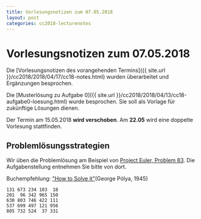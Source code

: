 ```yaml
---
title: Vorlesungsnotizen zum 07.05.2018
layout: post
categories: cc2018-lecturenotes
---
```


# Vorlesungsnotizen zum 07.05.2018

Die [Vorlesungsnotizen des vorangehenden Termins]({{ site.url }}/cc2018/2018/04/17/cc18-notes.html) wurden überarbeitet und Ergänzungen besprochen.

Die [Musterlösung zu Aufgabe 0]({{ site.url }}/cc2018/2018/04/13/cc18-aufgabe0-loesung.html) wurde besprochen. Sie soll als Vorlage für zukünftige Lösungen dienen.

Der Termin am 15.05.2018 **wird verschoben**. Am **22.05** wird eine doppelte Vorlesung stattfinden.

## Problemlösungsstrategien

Wir üben die Problemlösung am Beispiel von [Project Euler, Problem 83](https://projecteuler.net/problem=83). Die Aufgabenstellung entnehmen Sie bitte von dort.

Buchempfehlung: ["How to Solve it"](https://en.wikipedia.org/wiki/How_to_Solve_It)(George Pólya, 1945)

```
131 673 234 103  18
201  96 342 965 150 
630 803 746 422 111
537 699 497 121 956
805 732 524  37 331
```

